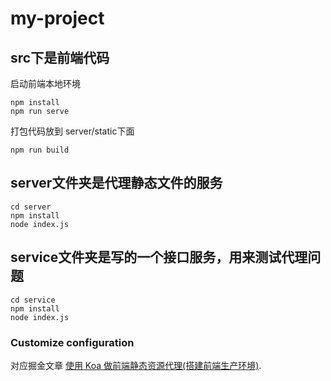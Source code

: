 # my-project

## src下是前端代码
启动前端本地环境
```
npm install
npm run serve
```

打包代码放到 server/static下面
```
npm run build
```

## server文件夹是代理静态文件的服务
```
cd server
npm install
node index.js
```
## service文件夹是写的一个接口服务，用来测试代理问题
```
cd service
npm install
node index.js
```

### Customize configuration
对应掘金文章 [使用 Koa 做前端静态资源代理(搭建前端生产环境)](xxx).
